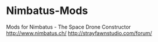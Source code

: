 # Nimbatus-Mods
Mods for Nimbatus - The Space Drone Constructor
http://www.nimbatus.ch/
http://strayfawnstudio.com/forum/
